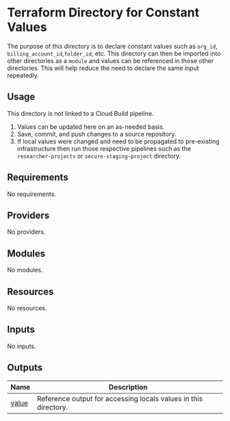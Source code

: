 # Terraform Directory for Constant Values

The purpose of this directory is to declare constant values such as `org_id`, `billing_account_id`,`folder_id`, etc. This directory can then be imported into other directories as a `module` and values can be referenced in those other directories. This will help reduce the need to declare the same input repeatedly.

## Usage

This directory is not linked to a Cloud Build pipeline. 

1. Values can be updated here on an as-needed basis.
1. Save, commit, and push changes to a source repository.
1. If local values were changed and need to be propagated to pre-existing infrastructure then run those respective pipelines such as the `researcher-projects` or `secure-staging-project` directory.

<!-- BEGINNING OF PRE-COMMIT-TERRAFORM DOCS HOOK -->
## Requirements

No requirements.

## Providers

No providers.

## Modules

No modules.

## Resources

No resources.

## Inputs

No inputs.

## Outputs

| Name | Description |
|------|-------------|
| <a name="output_value"></a> [value](#output\_value) | Reference output for accessing locals values in this directory. |
<!-- END OF PRE-COMMIT-TERRAFORM DOCS HOOK -->